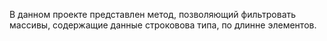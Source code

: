 В данном проекте представлен метод, позволяющий фильтровать массивы, содержащие данные строковова типа, по длинне элементов.